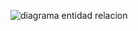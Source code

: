 ![diagrama entidad relacion](https://github.com/H0clar/Sistema-Quillay/assets/118459488/5e92b8db-263e-4fc8-9916-f0d6963eb2ab)
